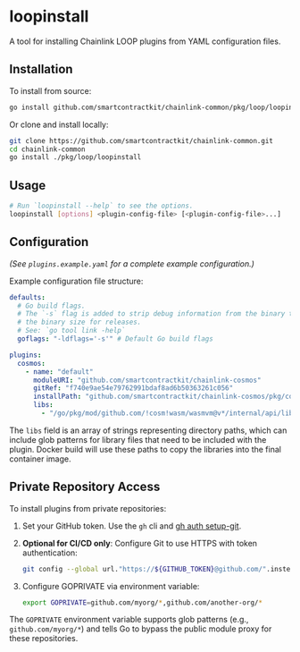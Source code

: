 # loopinstall

A tool for installing Chainlink LOOP plugins from YAML configuration files.

## Installation

To install from source:

```bash
go install github.com/smartcontractkit/chainlink-common/pkg/loop/loopinstall@latest
```

Or clone and install locally:

```bash
git clone https://github.com/smartcontractkit/chainlink-common.git
cd chainlink-common
go install ./pkg/loop/loopinstall
```

## Usage

```bash
# Run `loopinstall --help` to see the options.
loopinstall [options] <plugin-config-file> [<plugin-config-file>...]
```

## Configuration

_(See `plugins.example.yaml` for a complete example configuration.)_

Example configuration file structure:

```yaml
defaults:
  # Go build flags.
  # The `-s` flag is added to strip debug information from the binary to reduce
  # the binary size for releases.
  # See: `go tool link -help`
  goflags: "-ldflags='-s'" # Default Go build flags

plugins:
  cosmos:
    - name: "default"
      moduleURI: "github.com/smartcontractkit/chainlink-cosmos"
      gitRef: "f740e9ae54e79762991bdaf8ad6b50363261c056"
      installPath: "github.com/smartcontractkit/chainlink-cosmos/pkg/cosmos/cmd/chainlink-cosmos"
      libs:
        - "/go/pkg/mod/github.com/!cosm!wasm/wasmvm@v*/internal/api/libwasmvm.*.so"
```

The `libs` field is an array of strings representing directory paths, which can include glob patterns for library files that need to be included with the plugin. Docker build will use these paths to copy the libraries into the final container image.

## Private Repository Access

To install plugins from private repositories:

1. Set your GitHub token. Use the `gh` cli and [gh auth setup-git](https://cli.github.com/manual/gh_auth_setup-git).

2. **Optional for CI/CD only**: Configure Git to use HTTPS with token authentication:

   ```bash
   git config --global url."https://${GITHUB_TOKEN}@github.com/".insteadOf "https://github.com/"
   ```

3. Configure GOPRIVATE via environment variable:
   ```bash
   export GOPRIVATE=github.com/myorg/*,github.com/another-org/*
   ```

The `GOPRIVATE` environment variable supports glob patterns (e.g., `github.com/myorg/*`) and tells Go to bypass the public module proxy for these repositories.
